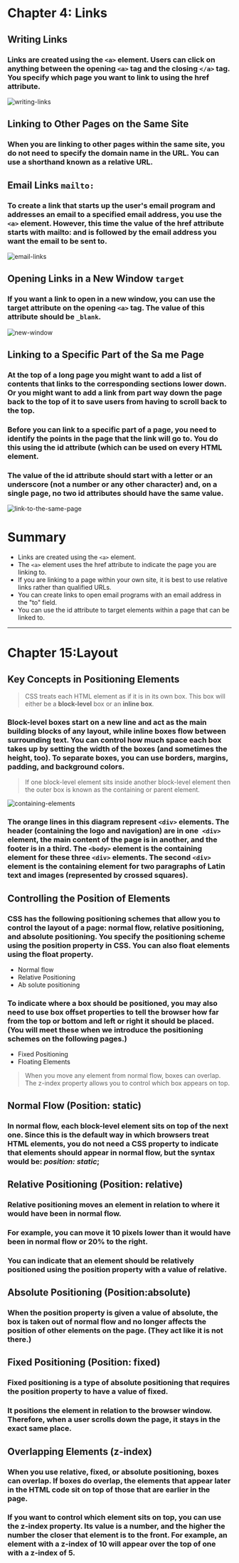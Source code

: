 # Chapter 4: Links
## Writing Links
### Links are created using the `<a>` element. Users can click on anything between the opening `<a>` tag and the closing `</a>` tag. You specify which page you want to link to using the href attribute.
![writing-links]()
## Linking to Other Pages on the Same Site
### When you are linking to other pages within the same site, you do not need to specify the domain name in the URL. You can use a shorthand known as a relative URL.

## Email Links `mailto:`
### To create a link that starts up the user's email program and addresses an email to a specified email address, you use the `<a>` element. However, this time the value of the href attribute starts with mailto: and is followed by the email address you want the email to be sent to.

![email-links]()


## Opening Links in a New Window `target`
### If you want a link to open in a new window, you can use the target attribute on the opening `<a>` tag. The value of this attribute should be `_blank`.

![new-window]()

## Linking to a Specific Part of the Sa me Page
### At the top of a long page you might want to add a list of contents that links to the corresponding sections lower down. Or you might want to add a link from part way down the page back to the top of it to save users from having to scroll back to the top.

### Before you can link to a specific part of a page, you need to identify the points in the page that the link will go to. You do this using the id attribute (which can be used on every HTML element.

### The value of the id attribute should start with a letter or an underscore (not a number or any other character) and, on a single page, no two id attributes should have the same value.
![link-to-the-same-page]()

# Summary
  - Links are created using the `<a>` element.
  - The `<a>` element uses the href attribute to indicate the page you are linking to.
  - If you are linking to a page within your own site, it is best to use relative links rather than qualified URLs.
  - You can create links to open email programs with an email address in the "to" field.
  - You can use the id attribute to target elements within a page that can be linked to.

----------------------------------

# Chapter 15:Layout
## Key Concepts in Positioning Elements
>CSS treats each HTML element as if it is in its own box. This box will either be a **block-level** box or an **inline box**.

### Block-level boxes start on a new line and act as the main building blocks of any layout, while inline boxes flow between surrounding text. You can control how much space each box takes up by setting the width of the boxes (and sometimes the height, too). To separate boxes, you can use borders, margins, padding, and background colors.

>If one block-level element sits inside another block-level element then the outer box is known as the containing or parent element.

![containing-elements]()

### The orange lines in this diagram represent `<div>` elements. The header (containing the logo and navigation) are in one` <div>` element, the main content of the page is in another, and the footer is in a third. The `<body>` element is the containing element for these three `<div>` elements. The second `<div>` element is the containing element for two paragraphs of Latin text and images (represented by crossed squares).

## Controlling the Position of Elements
### CSS has the following **positioning schemes** that allow you to control the layout of a page: normal flow, relative positioning, and absolute positioning. You specify the positioning scheme using the position property in CSS. You can also float elements using the float property.
   * Normal flow
   * Relative Positioning
   * Ab solute positioning

### To indicate where a box should be positioned, you may also need to use **box offset** properties to tell the browser how far from the top or bottom and left or right it should be placed. (You will meet these when we introduce the positioning schemes on the following pages.)
   * Fixed Positioning
   * Floating Elements

>When you move any element from normal flow, boxes can overlap. The z-index property allows you to control which box appears on top.

## Normal Flow (**Position: static**)
### In normal flow, each block-level element sits on top of the next one. Since this is the default way in which browsers treat HTML elements, you do not need a CSS property to indicate that elements should appear in normal flow, but the syntax would be: **_position: static_**;

## Relative Positioning (**Position: relative**)
### Relative positioning moves an element in relation to where it would have been in normal flow.

### For example, you can move it 10 pixels lower than it would have been in normal flow or 20% to the right.


### You can indicate that an element should be relatively positioned using the position property with a value of relative.

## Absolute Positioning (**Position:absolute**)
### When the position property is given a value of absolute, the box is taken out of normal flow and no longer affects the position of other elements on the page. (They act like it is not there.)

## Fixed Positioning (**Position: fixed**)
### Fixed positioning is a type of absolute positioning that requires the position property to have a value of fixed.

### It positions the element in relation to the browser window. Therefore, when a user scrolls down the page, it stays in the exact same place.

## Overlapping Elements (**z-index**)
### When you use relative, fixed, or absolute positioning, boxes can overlap. If boxes do overlap, the elements that appear later in the HTML code sit on top of those that are earlier in the page.

### If you want to control which element sits on top, you can use the z-index property. Its value is a number, and the higher the number the closer that element is to the front. For example, an element with a z-index of 10 will appear over the top of one with a z-index of 5.
